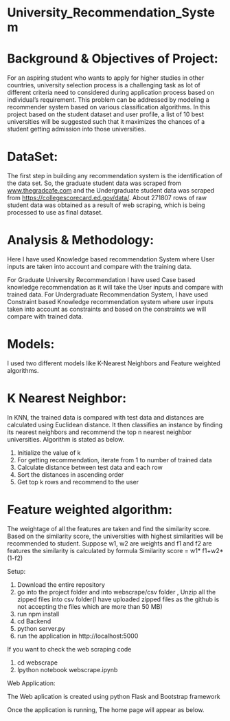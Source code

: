 # University_Recommendation_System


# Background & Objectives of Project:
For an aspiring student who wants to apply for higher studies in other countries, university selection process is a challenging task as lot of different criteria need to considered during application process based on individual’s requirement. This problem can be addressed by modeling a recommender system based on various classification algorithms. In this project based on the student dataset and user profile, a list of 10 best universities will be suggested such that it maximizes the chances of a student getting admission into those universities.

# DataSet:
The first step in building any recommendation system is the identification of the data set. So, the graduate student data was scraped from www.thegradcafe.com and the Undergraduate student data was scraped from https://collegescorecard.ed.gov/data/. About 271807 rows of raw student data was obtained as a result of web scraping, which is being processed to use as final dataset.

# Analysis & Methodology:
Here I have used Knowledge based recommendation System where User inputs are taken into account and compare with the training data.

For Graduate University Recommendation I have used Case based knowledge recommendation as it will take the User inputs and compare with trained data.
For Undergraduate Recommendation System, I have used Constraint based Knowledge recommendation system where user inputs taken into account as constraints and based on the constraints we will compare with trained data.

# Models:
I used two different models like K-Nearest Neighbors and Feature weighted algorithms.

# K Nearest Neighbor: 
In KNN, the trained data is compared with test data and distances are calculated using Euclidean distance. It then classifies an instance by finding its nearest neighbors and recommend the top n nearest neighbor universities. Algorithm is stated as below.

1. Initialize the value of k
2. For getting recommendation, iterate from 1 to number of trained data
1. Calculate distance between test data and each row
2. Sort the distances in ascending order
3. Get top k rows and recommend to the user

# Feature weighted algorithm: 
The weightage of all the features are taken and find the similarity score. Based on the similarity score, the universities with highest similarities will be recommended to student. Suppose w1, w2 are weights and f1 and f2 are features the similarity is calculated by formula
Similarity score = w1* f1+w2*(1-f2)

Setup:

1. Download the entire repository
2. go into the project folder and into  webscrape/csv folder , Unzip all the zipped files into csv folder(I have uploaded zipped files as the github is not accepting the files which are more than 50 MB) 
3. run npm install
4. cd Backend
5. python server.py
6. run the application in http://localhost:5000

If you want to check the web scraping code 
1. cd webscrape 
2. Ipython notebook webscrape.ipynb

Web Application:

The Web aplication is created using python Flask and Bootstrap framework

Once the application is running, The home page will appear as below.





